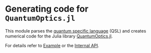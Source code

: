 # Generating code for `QuantumOptics.jl`

This module parses the [quantum specific language](https://github.com/QuantSL) (QSL) and creates numerical code for the
Julia library [QuantumOptics.jl](https://qojulia.org/).

For details refer to [Example](@ref) or the [Internal API](@ref).

